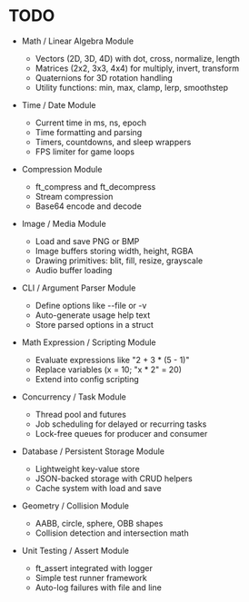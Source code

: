 # TODO

- Math / Linear Algebra Module
    - Vectors (2D, 3D, 4D) with dot, cross, normalize, length
    - Matrices (2x2, 3x3, 4x4) for multiply, invert, transform
    - Quaternions for 3D rotation handling
    - Utility functions: min, max, clamp, lerp, smoothstep

- Time / Date Module
    - Current time in ms, ns, epoch
    - Time formatting and parsing
    - Timers, countdowns, and sleep wrappers
    - FPS limiter for game loops

- Compression Module
    - ft_compress and ft_decompress
    - Stream compression
    - Base64 encode and decode

- Image / Media Module
    - Load and save PNG or BMP
    - Image buffers storing width, height, RGBA
    - Drawing primitives: blit, fill, resize, grayscale
    - Audio buffer loading

- CLI / Argument Parser Module
    - Define options like --file or -v
    - Auto-generate usage help text
    - Store parsed options in a struct

- Math Expression / Scripting Module
    - Evaluate expressions like "2 + 3 * (5 - 1)"
    - Replace variables (x = 10; "x * 2" = 20)
    - Extend into config scripting

- Concurrency / Task Module
    - Thread pool and futures
    - Job scheduling for delayed or recurring tasks
    - Lock-free queues for producer and consumer

- Database / Persistent Storage Module
    - Lightweight key-value store
    - JSON-backed storage with CRUD helpers
    - Cache system with load and save

- Geometry / Collision Module
    - AABB, circle, sphere, OBB shapes
    - Collision detection and intersection math

- Unit Testing / Assert Module
    - ft_assert integrated with logger
    - Simple test runner framework
    - Auto-log failures with file and line
